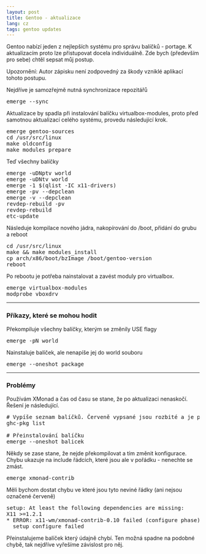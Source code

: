 ```yaml
---
layout: post
title: Gentoo - aktualizace
lang: cz
tags: gentoo updates
---
```



Gentoo nabízí jeden z nejlepších systému pro správu balíčků - portage. K aktualizacím proto lze přistupovat docela individuálně. Zde bych (především pro sebe) chtěl sepsat můj postup.

<div class="warning">Upozornění: Autor zápisku není zodpovedný za škody vzniklé aplikací tohoto postupu.</div>

Nejdříve je samozřejmě nutná synchronizace repozitářů

<pre class="prettyprint">
emerge --sync
</pre>

Aktualizace by spadla při instalování balíčku virtualbox-modules, proto před samotnou aktualizací celého systému, provedu následující krok.

<pre class="prettyprint">
emerge gentoo-sources
cd /usr/src/linux
make oldconfig
make modules_prepare
</pre>

Teď všechny balíčky

<pre class="prettyprint">
emerge -uDNptv world
emerge -uDNtv world
emerge -1 $(qlist -IC x11-drivers)
emerge -pv --depclean
emerge -v --depclean
revdep-rebuild -pv
revdep-rebuild
etc-update
</pre>

Následuje kompilace nového jádra, nakopírování do /boot, přidání do grubu a reboot

<pre class="prettyprint">
cd /usr/src/linux
make && make modules_install
cp arch/x86/boot/bzImage /boot/gentoo-version
reboot
</pre>

Po rebootu je potřeba nainstalovat a zavést moduly pro virtualbox.

<pre class="prettyprint">
emerge virtualbox-modules
modprobe vboxdrv
</pre>

---

### Příkazy, které se mohou hodit

Překompiluje všechny balíčky, kterým se změnily USE flagy

<pre class="prettyprint">
emerge -pN world
</pre>

Nainstaluje balíček, ale nenapíše jej do world souboru

<pre class="prettyprint">
emerge --oneshot package
</pre>

---

### Problémy
Používám XMonad a čas od času se stane, že po aktualizaci nenaskočí. Řešení je následující.

<pre class="prettyprint">
# Vypíše seznam balíčků. Červeně vypsané jsou rozbité a je potřeba je přeinstalovat
ghc-pkg list

# Přeinstalování balíčku
emerge --oneshot balicek
</pre>

Někdy se zase stane, že nejde překompilovat a tím změnit konfigurace. Chybu ukazuje na include řádcích, které jsou ale v pořádku - nenechte se zmást.

<pre class="prettyprint">
emerge xmonad-contrib
</pre>

Měli bychom dostat chybu ve které jsou tyto neviné řádky (ani nejsou označené červeně)

<pre class="prettyprint">
setup: At least the following dependencies are missing:
X11 >=1.2.1
* ERROR: x11-wm/xmonad-contrib-0.10 failed (configure phase):
  setup configure failed
</pre>

Přeinstalujeme balíček který údajně chybí. Ten možná spadne na podobné chybě, tak nejdříve vyřešíme závislost pro něj.
